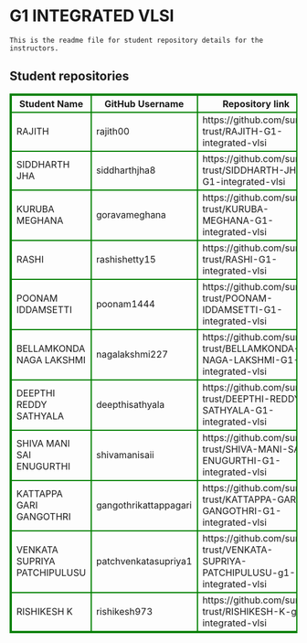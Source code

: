 # G1 INTEGRATED VLSI
    This is the readme file for student repository details for the instructors.
## Student repositories 
<table style="border : 2px solid green; width:100%;">
<tr >
<th style="border : 2px solid green;">Student Name</th>
<th style="border : 2px solid green;">GitHub Username</th>
<th style="border : 2px solid green;">Repository link</th>
</tr>
<tr style="border : 2px solid green;">
<td style="border : 2px solid green;">RAJITH</td> 

<td style="border : 2px solid green;">rajith00</td> 

<td style="border : 2px solid green;">https://github.com/sure-trust/RAJITH-G1-integrated-vlsi</td> 
</tr>

<tr style="border : 2px solid green;">
<td style="border : 2px solid green;">SIDDHARTH JHA</td> 

<td style="border : 2px solid green;">siddharthjha8</td> 

<td style="border : 2px solid green;">https://github.com/sure-trust/SIDDHARTH-JHA-G1-integrated-vlsi</td> 
</tr>

<tr style="border : 2px solid green;">
<td style="border : 2px solid green;">KURUBA MEGHANA</td> 

<td style="border : 2px solid green;">goravameghana</td> 

<td style="border : 2px solid green;">https://github.com/sure-trust/KURUBA-MEGHANA-G1-integrated-vlsi</td> 
</tr>

<tr style="border : 2px solid green;">
<td style="border : 2px solid green;">RASHI</td> 

<td style="border : 2px solid green;">rashishetty15</td> 

<td style="border : 2px solid green;">https://github.com/sure-trust/RASHI-G1-integrated-vlsi</td> 
</tr>

<tr style="border : 2px solid green;">
<td style="border : 2px solid green;">POONAM IDDAMSETTI</td> 

<td style="border : 2px solid green;">poonam1444</td> 

<td style="border : 2px solid green;">https://github.com/sure-trust/POONAM-IDDAMSETTI-G1-integrated-vlsi</td> 
</tr>

<tr style="border : 2px solid green;">
<td style="border : 2px solid green;">BELLAMKONDA NAGA LAKSHMI</td> 

<td style="border : 2px solid green;">nagalakshmi227</td> 

<td style="border : 2px solid green;">https://github.com/sure-trust/BELLAMKONDA-NAGA-LAKSHMI-G1-integrated-vlsi</td> 
</tr>

<tr style="border : 2px solid green;">
<td style="border : 2px solid green;">DEEPTHI REDDY SATHYALA</td> 

<td style="border : 2px solid green;">deepthisathyala</td> 

<td style="border : 2px solid green;">https://github.com/sure-trust/DEEPTHI-REDDY-SATHYALA-G1-integrated-vlsi</td> 
</tr>

<tr style="border : 2px solid green;">
<td style="border : 2px solid green;">SHIVA MANI SAI ENUGURTHI</td> 

<td style="border : 2px solid green;">shivamanisaii</td> 

<td style="border : 2px solid green;">https://github.com/sure-trust/SHIVA-MANI-SAI-ENUGURTHI-G1-integrated-vlsi</td> 
</tr>

<tr style="border : 2px solid green;">
<td style="border : 2px solid green;">KATTAPPA GARI GANGOTHRI</td> 

<td style="border : 2px solid green;">gangothrikattappagari</td> 

<td style="border : 2px solid green;">https://github.com/sure-trust/KATTAPPA-GARI-GANGOTHRI-G1-integrated-vlsi</td> 
</tr>

<tr style="border : 2px solid green;">
<td style="border : 2px solid green;">VENKATA SUPRIYA PATCHIPULUSU</td> 

<td style="border : 2px solid green;">patchvenkatasupriya1</td> 

<td style="border : 2px solid green;">https://github.com/sure-trust/VENKATA-SUPRIYA-PATCHIPULUSU-g1-integrated-vlsi</td> 
</tr>

<tr style="border : 2px solid green;">
<td style="border : 2px solid green;">RISHIKESH K</td> 

<td style="border : 2px solid green;">rishikesh973</td> 

<td style="border : 2px solid green;">https://github.com/sure-trust/RISHIKESH-K-g1-integrated-vlsi</td> 
</tr>
